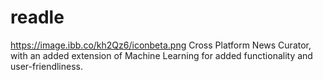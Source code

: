 # readle
https://image.ibb.co/kh2Qz6/iconbeta.png
Cross Platform News Curator, with an added extension of Machine Learning for added functionality and user-friendliness.
